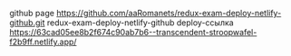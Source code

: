 github page https://github.com/aaRomanets/redux-exam-deploy-netlify-github.git
redux-exam-deploy-netlify-github 
deploy-ссылка https://63cad05ee8b2f674c90ab7b6--transcendent-stroopwafel-f2b9ff.netlify.app/